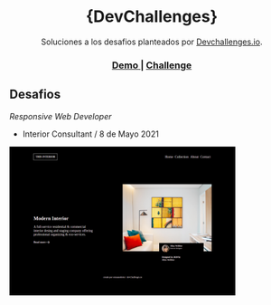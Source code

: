 <h1 align="center">{DevChallenges}</h1>

<div align="center">
   Soluciones a los desafios planteados por  <a href="http://devchallenges.io" target="_blank">Devchallenges.io</a>.
</div>

<div align="center">
  <h3>
    <a targer="_blank" href="https://oriananohemi.github.io/dev-challenges/">
      Demo
    </a>
    <span> | </span>
    <a href="http://devchallenges.io">
      Challenge
    </a>
  </h3>
</div>

## Desafios

*Responsive Web Developer*

- Interior Consultant / 8 de Mayo 2021
<img width="400" src="./assets/interior-consultant.png">
